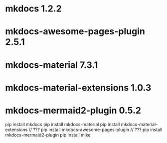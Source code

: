 # mkdocs                      1.2.2
# mkdocs-awesome-pages-plugin 2.5.1
# mkdocs-material             7.3.1
# mkdocs-material-extensions  1.0.3
# mkdocs-mermaid2-plugin      0.5.2

pip install mkdocs
pip install mkdocs-material
pip install mkdocs-material-extensions  // ???
pip install mkdocs-awesome-pages-plugin // ???
pip install mkdocs-mermaid2-plugin
pip install mike
